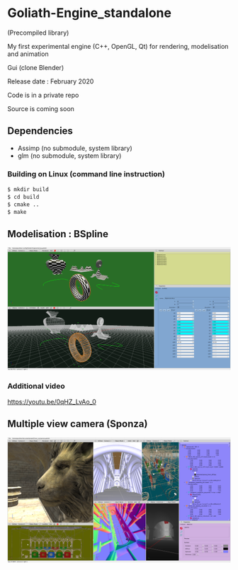 # Goliath-Engine_standalone
(Precompiled library)

My first experimental engine (C++, OpenGL, Qt) for rendering, modelisation and animation

Gui (clone Blender)


Release date :  February 2020

Code is in a private repo

Source is coming soon



## Dependencies
* Assimp (no submodule, system library)
* glm (no submodule, system library)


###  Building on Linux (command line instruction)
```bash
$ mkdir build
$ cd build
$ cmake ..
$ make
```

## Modelisation : BSpline
<!-- [![bspline](bSpline.png)](https://youtu.be/0qHZ_LvAo_0 "wiew on youtube") -->
[![bspline](bSpline.png)](https://youtu.be/Ms513wlBTy4 "wiew on youtube")

### Additional video
https://youtu.be/0qHZ_LvAo_0

## Multiple view camera (Sponza)
![sponza](sponza.png)
